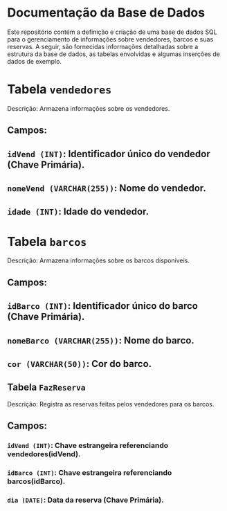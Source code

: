 # Documentação da Base de Dados
Este repositório contém a definição e criação de uma base de dados SQL para o gerenciamento de informações sobre vendedores, barcos e suas reservas. A seguir, são fornecidas informações detalhadas sobre a estrutura da base de dados, as tabelas envolvidas e algumas inserções de dados de exemplo.

# Tabela `vendedores`
Descrição: Armazena informações sobre os vendedores.

## Campos:

## `idVend (INT)`: Identificador único do vendedor (Chave Primária).
## `nomeVend (VARCHAR(255))`: Nome do vendedor.
## `idade (INT)`: Idade do vendedor.


# Tabela `barcos`
Descrição: Armazena informações sobre os barcos disponíveis.

## Campos:

## `idBarco (INT)`: Identificador único do barco (Chave Primária).
## `nomeBarco (VARCHAR(255))`: Nome do barco.
## `cor (VARCHAR(50))`: Cor do barco.


## Tabela `FazReserva`
Descrição: Registra as reservas feitas pelos vendedores para os barcos.

## Campos:
### `idVend (INT)`: Chave estrangeira referenciando vendedores(idVend).
### `idBarco (INT)`: Chave estrangeira referenciando barcos(idBarco).
### `dia (DATE)`: Data da reserva (Chave Primária).
